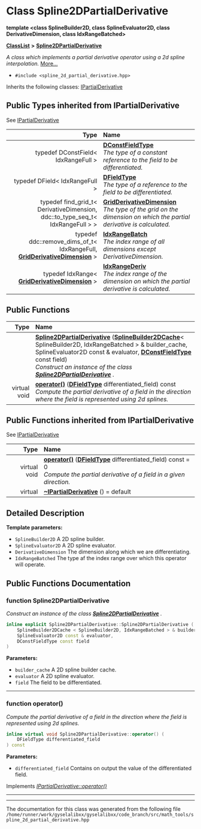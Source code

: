 

# Class Spline2DPartialDerivative

**template &lt;class SplineBuilder2D, class SplineEvaluator2D, class DerivativeDimension, class IdxRangeBatched&gt;**



[**ClassList**](annotated.md) **>** [**Spline2DPartialDerivative**](classSpline2DPartialDerivative.md)



_A class which implements a partial derivative operator using a 2d spline interpolation._ [More...](#detailed-description)

* `#include <spline_2d_partial_derivative.hpp>`



Inherits the following classes: [IPartialDerivative](classIPartialDerivative.md)
















## Public Types inherited from IPartialDerivative

See [IPartialDerivative](classIPartialDerivative.md)

| Type | Name |
| ---: | :--- |
| typedef DConstField&lt; IdxRangeFull &gt; | [**DConstFieldType**](classIPartialDerivative.md#typedef-dconstfieldtype)  <br>_The type of a constant reference to the field to be differentiated._  |
| typedef DField&lt; IdxRangeFull &gt; | [**DFieldType**](classIPartialDerivative.md#typedef-dfieldtype)  <br>_The type of a reference to the field to be differentiated._  |
| typedef find\_grid\_t&lt; DerivativeDimension, ddc::to\_type\_seq\_t&lt; IdxRangeFull &gt; &gt; | [**GridDerivativeDimension**](classIPartialDerivative.md#typedef-gridderivativedimension)  <br>_The type of the grid on the dimension on which the partial derivative is calculated._  |
| typedef ddc::remove\_dims\_of\_t&lt; IdxRangeFull, [**GridDerivativeDimension**](classIPartialDerivative.md#typedef-gridderivativedimension) &gt; | [**IdxRangeBatch**](classIPartialDerivative.md#typedef-idxrangebatch)  <br>_The index range of all dimensions except DerivativeDimension._  |
| typedef IdxRange&lt; [**GridDerivativeDimension**](classIPartialDerivative.md#typedef-gridderivativedimension) &gt; | [**IdxRangeDeriv**](classIPartialDerivative.md#typedef-idxrangederiv)  <br>_The index range of the dimension on which the partial derivative is calculated._  |






































## Public Functions

| Type | Name |
| ---: | :--- |
|   | [**Spline2DPartialDerivative**](#function-spline2dpartialderivative) ([**SplineBuilder2DCache**](classSplineBuilder2DCache.md)&lt; SplineBuilder2D, IdxRangeBatched &gt; & builder\_cache, SplineEvaluator2D const & evaluator, [**DConstFieldType**](classIPartialDerivative.md#typedef-dconstfieldtype) const field) <br>_Construct an instance of the class_ [_**Spline2DPartialDerivative**_](classSpline2DPartialDerivative.md) _._ |
| virtual void | [**operator()**](#function-operator) ([**DFieldType**](classIPartialDerivative.md#typedef-dfieldtype) differentiated\_field) const<br>_Compute the partial derivative of a field in the direction where the field is represented using 2d splines._  |


## Public Functions inherited from IPartialDerivative

See [IPartialDerivative](classIPartialDerivative.md)

| Type | Name |
| ---: | :--- |
| virtual void | [**operator()**](classIPartialDerivative.md#function-operator) ([**DFieldType**](classIPartialDerivative.md#typedef-dfieldtype) differentiated\_field) const = 0<br>_Compute the partial derivative of a field in a given direction._  |
| virtual  | [**~IPartialDerivative**](classIPartialDerivative.md#function-ipartialderivative) () = default<br> |






















































## Detailed Description




**Template parameters:**


* `SplineBuilder2D` A 2D spline builder. 
* `SplineEvaluator2D` A 2D spline evaluator. 
* `DerivativeDimension` The dimension along which we are differentiating. 
* `IdxRangeBatched` The type af the index range over which this operator will operate. 




    
## Public Functions Documentation




### function Spline2DPartialDerivative 

_Construct an instance of the class_ [_**Spline2DPartialDerivative**_](classSpline2DPartialDerivative.md) _._
```C++
inline explicit Spline2DPartialDerivative::Spline2DPartialDerivative (
    SplineBuilder2DCache < SplineBuilder2D, IdxRangeBatched > & builder_cache,
    SplineEvaluator2D const & evaluator,
    DConstFieldType const field
) 
```





**Parameters:**


* `builder_cache` A 2D spline builder cache. 
* `evaluator` A 2D spline evaluator. 
* `field` The field to be differentiated. 




        

<hr>



### function operator() 

_Compute the partial derivative of a field in the direction where the field is represented using 2d splines._ 
```C++
inline virtual void Spline2DPartialDerivative::operator() (
    DFieldType differentiated_field
) const
```





**Parameters:**


* `differentiated_field` Contains on output the value of the differentiated field. 




        
Implements [*IPartialDerivative::operator()*](classIPartialDerivative.md#function-operator)


<hr>

------------------------------
The documentation for this class was generated from the following file `/home/runner/work/gyselalibxx/gyselalibxx/code_branch/src/math_tools/spline_2d_partial_derivative.hpp`

